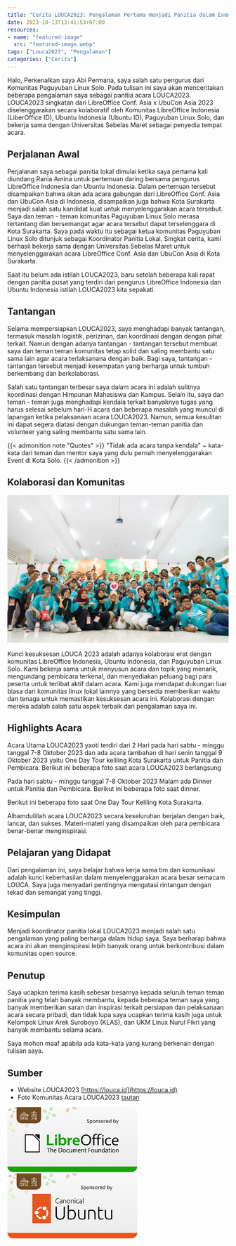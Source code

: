 ```yaml
---
title: "Cerita LOUCA2023: Pengalaman Pertama menjadi Panitia dalam Event Open Source tingkat Asia"
date: 2023-10-13T13:41:53+07:00
resources:
- name: "featured-image"
  src: "featured-image.webp"
tags: ["Louca2023", "Pengalaman"]
categories: ["Cerita"]
---
```


Halo, Perkenalkan saya Abi Permana, saya salah satu pengurus dari Komunitas Paguyuban Linux Solo. Pada tulisan ini saya akan menceritakan beberapa pengalaman saya sebagai panitia acara LOUCA2023. LOUCA2023 singkatan dari LibreOffice Conf. Asia x UbuCon Asia 2023 diselenggarakan secara kolaboratif oleh Komunitas LibreOffice Indonesia (LiberOffice ID), Ubuntu Indonesia (Ubuntu ID), Paguyuban Linux Solo, dan bekerja sama dengan Universitas Sebelas Maret sebagai penyedia tempat acara.

## Perjalanan Awal
Perjalanan saya sebagai panitia lokal dimulai ketika saya pertama kali diundang Rania Amina untuk pertemuan daring bersama pengurus LibreOffice Indonesia dan Ubuntu Indonesia. Dalam pertemuan tersebut disampaikan bahwa akan ada acara gabungan dari LibreOffice Conf. Asia dan UbuCon Asia di Indonesia, disampaikan juga bahwa Kota Surakarta menjadi salah satu kandidat kuat untuk menyelenggarakan acara tersebut. Saya dan teman - teman komunitas Paguyuban Linux Solo merasa tertantang dan bersemangat agar acara tersebut dapat terselenggara di Kota Surakarta. Saya pada waktu itu sebagai ketua komunitas Paguyuban Linux Solo ditunjuk sebagai Koordinator Panitia Lokal. Singkat cerita, kami berhasil bekerja sama dengan Universitas Sebelas Maret untuk menyelenggarakan acara LibreOffice Conf. Asia dan UbuCon Asia di Kota Surakarta.

Saat itu belum ada istilah LOUCA2023, baru setelah beberapa kali rapat dengan panitia pusat yang terdiri dari pengurus LibreOffice Indonesia dan Ubuntu Indonesia istilah LOUCA2023 kita sepakati.

## Tantangan

Selama mempersiapkan LOUCA2023, saya menghadapi banyak tantangan, termasuk masalah logistik, perizinan, dan koordinasi dengan dengan pihat terkait. Namun dengan adanya tantangan - tantangan tersebut membuat saya dan teman teman komunitas tetap solid dan saling membantu satu sama lain agar acara terlaksanana dengan baik. Bagi saya, tantangan - tantangan tersebut menjadi kesempatan yang berharga untuk tumbuh berkembang dan berkolaborasi.

Salah satu tantangan terbesar saya dalam acara ini adalah sulitnya koordinasi dengan Himpunan Mahasiswa dan Kampus. Selain itu, saya dan teman - teman juga menghadapi kendala terkait banyaknya tugas yang harus selesai sebelum hari-H acara dan beberapa masalah yang muncul di lapangan ketika pelaksanaan acara LOUCA2023. Namun, semua kesulitan ini dapat segera diatasi dengan dukungan teman-teman panitia dan volunteer yang saling membantu satu sama lain.

{{< admonition note "Quotes" >}}
"Tidak ada acara tanpa kendala" ~ kata-kata dari teman dan mentor saya yang dulu pernah menyelenggarakan Event di Kota Solo.
{{< /admonition >}}

## Kolaborasi dan Komunitas

![Kolaborasi dan Komunitas](komunitas.webp "Kolaborasi dan Komunitas")


Kunci kesuksesan LOUCA 2023 adalah adanya kolaborasi erat dengan komunitas LibreOffice Indonesia, Ubuntu Indonesia, dan Paguyuban Linux Solo. Kami bekerja sama untuk menyusun acara dan topik yang menarik, mengundang pembicara terkenal, dan menyediakan peluang bagi para peserta untuk terlibat aktif dalam acara. Kami juga mendapat dukungan luar biasa dari komunitas linux lokal lainnya yang bersedia memberikan waktu dan tenaga untuk memastikan kesuksesan acara ini. Kolaborasi dengan mereka adalah salah satu aspek terbaik dari pengalaman saya ini.


## Highlights Acara
Acara Utama LOUCA2023 yaoti terdiri dari 2 Hari pada hari sabtu - minggu tanggal 7-8 Oktober 2023 dan ada acara tambahan di hari senin tanggal 9 Oktober 2023 yaitu One Day Tour keliling Kota Surakarta untuk Panitia dan Pembicara. Berikut ini beberapa foto saat acara LOUCA2023 berlangsung


Pada hari sabtu - minggu tanggal 7-8 Oktober 2023 Malam ada Dinner untuk Panitia dan Pembicara. Berikut ini beberapa foto saat dinner.


Berikut ini beberapa foto saat One Day Tour Keliling Kota Surakarta.


Alhamdulillah acara LOUCA2023 secara keseluruhan berjalan dengan baik, lancar, dan sukses. Materi-materi yang disampaikan oleh para pembicara benar-benar menginspirasi.

## Pelajaran yang Didapat
Dari pengalaman ini, saya belajar bahwa kerja sama tim dan komunikasi adalah kunci keberhasilan dalam menyelenggarakan acara besar semacam LOUCA. Saya juga menyadari pentingnya mengatasi rintangan dengan tekad dan semangat yang tinggi.

## Kesimpulan
Menjadi koordinator panitia lokal LOUCA2023 menjadi salah satu pengalaman yang paling berharga dalam hidup saya. Saya berharap bahwa acara ini akan menginspirasi lebih banyak orang untuk berkontribusi dalam komunitas open source. 

## Penutup
Saya ucapkan terima kasih sebesar besarnya kepada seluruh teman teman panitia yang telah banyak membantu, kepada beberapa teman saya yang banyak memberikan saran dan inspirasi terkait persiapan dan pelaksanaan acara secara pribadi, dan tidak lupa saya ucapkan terima kasih juga untuk Kelompok Linux Arek Suroboyo (KLAS), dan UKM Linux Nurul Fikri yang banyak membantu selama acara.

Saya mohon maaf apabila ada kata-kata yang kurang berkenan dengan tulisan saya.

## Sumber
* Website LOUCA2023 [https://louca.id](https://louca.id)
* Foto Komunitas Acara LOUCA2023 [tautan](https://photos.app.goo.gl/ctS9jJQRmyaEyiS36)

![Sponsor TDF](sponsor_tdf.png "Sponsor TDF")
![Sponsor Ubuntu](sponsor_ubuntu.png "Sponsor Ubuntu")
